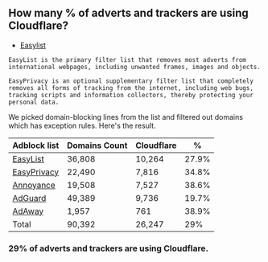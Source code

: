 ## How many % of adverts and trackers are using Cloudflare?


- [Easylist](https://web.archive.org/web/20210516110248/https://easylist.to/)
```
EasyList is the primary filter list that removes most adverts from international webpages, including unwanted frames, images and objects.

EasyPrivacy is an optional supplementary filter list that completely removes all forms of tracking from the internet, including web bugs, tracking scripts and information collectors, thereby protecting your personal data.
```


We picked domain-blocking lines from the list and filtered out domains which has exception rules.
Here's the result.


| Adblock list | Domains Count | Cloudflare | % |
| --- | --- | --- | --- |
| [EasyList](https://easylist.to/easylist/easylist.txt) | 36,808 | 10,264 | 27.9% |
| [EasyPrivacy](https://easylist.to/easylist/easyprivacy.txt) | 22,490 | 7,816 | 34.8% |
| [Annoyance](https://secure.fanboy.co.nz/fanboy-annoyance.txt) | 19,508 | 7,527 | 38.6% |
| [AdGuard](https://adguardteam.github.io/AdGuardSDNSFilter/Filters/filter.txt) | 49,389 | 9,736 | 19.7% |
| [AdAway](https://raw.githubusercontent.com/AdAway/adaway.github.io/master/hosts.txt) | 1,957 | 761 | 38.9% |
| Total | 90,392 | 26,247 | 29% |


### 29% of adverts and trackers are using Cloudflare.